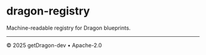 # dragon-registry

Machine-readable registry for Dragon blueprints.

---
© 2025 getDragon-dev • Apache-2.0
